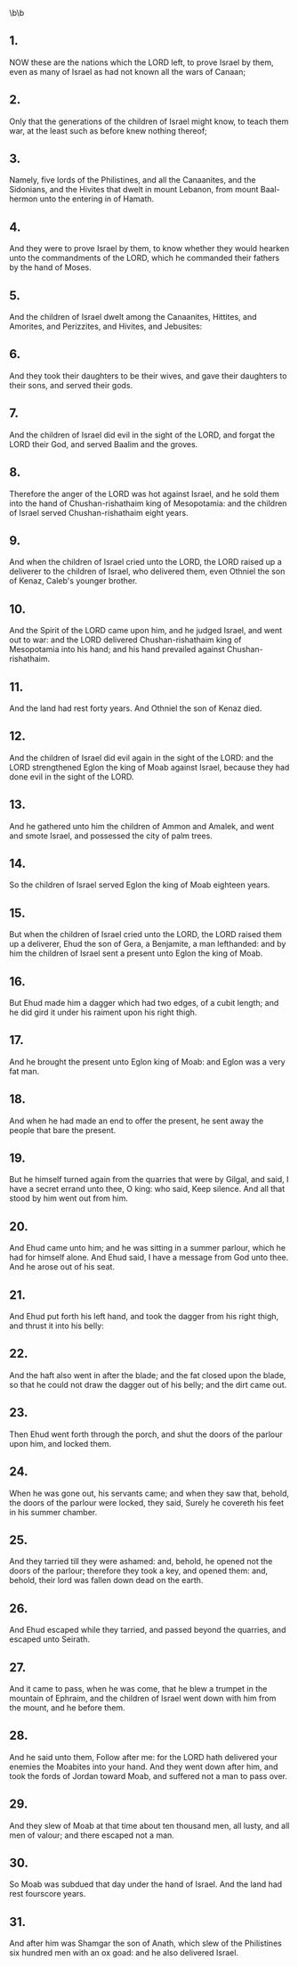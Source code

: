 \b\b
## 1.
NOW these are the nations which the LORD left, to prove Israel by them, even as many of Israel as had not known all the wars of Canaan;
## 2.
Only that the generations of the children of Israel might know, to teach them war, at the least such as before knew nothing thereof;
## 3.
Namely, five lords of the Philistines, and all the Canaanites, and the Sidonians, and the Hivites that dwelt in mount Lebanon, from mount Baal-hermon unto the entering in of Hamath.
## 4.
And they were to prove Israel by them, to know whether they would hearken unto the commandments of the LORD, which he commanded their fathers by the hand of Moses.
## 5.
And the children of Israel dwelt among the Canaanites, Hittites, and Amorites, and Perizzites, and Hivites, and Jebusites:
## 6.
And they took their daughters to be their wives, and gave their daughters to their sons, and served their gods.
## 7.
And the children of Israel did evil in the sight of the LORD, and forgat the LORD their God, and served Baalim and the groves.
## 8.
Therefore the anger of the LORD was hot against Israel, and he sold them into the hand of Chushan-rishathaim king of Mesopotamia: and the children of Israel served Chushan-rishathaim eight years.
## 9.
And when the children of Israel cried unto the LORD, the LORD raised up a deliverer to the children of Israel, who delivered them, even Othniel the son of Kenaz, Caleb's younger brother.
## 10.
And the Spirit of the LORD came upon him, and he judged Israel, and went out to war: and the LORD delivered Chushan-rishathaim king of Mesopotamia into his hand; and his hand prevailed against Chushan-rishathaim.
## 11.
And the land had rest forty years.  And Othniel the son of Kenaz died.
## 12.
And the children of Israel did evil again in the sight of the LORD: and the LORD strengthened Eglon the king of Moab against Israel, because they had done evil in the sight of the LORD.
## 13.
And he gathered unto him the children of Ammon and Amalek, and went and smote Israel, and possessed the city of palm trees.
## 14.
So the children of Israel served Eglon the king of Moab eighteen years.
## 15.
But when the children of Israel cried unto the LORD, the LORD raised them up a deliverer, Ehud the son of Gera, a Benjamite, a man lefthanded: and by him the children of Israel sent a present unto Eglon the king of Moab.
## 16.
But Ehud made him a dagger which had two edges, of a cubit length; and he did gird it under his raiment upon his right thigh.
## 17.
And he brought the present unto Eglon king of Moab: and Eglon was a very fat man.
## 18.
And when he had made an end to offer the present, he sent away the people that bare the present.
## 19.
But he himself turned again from the quarries that were by Gilgal, and said, I have a secret errand unto thee, O king: who said, Keep silence.  And all that stood by him went out from him.
## 20.
And Ehud came unto him; and he was sitting in a summer parlour, which he had for himself alone.  And Ehud said, I have a message from God unto thee.  And he arose out of his seat.
## 21.
And Ehud put forth his left hand, and took the dagger from his right thigh, and thrust it into his belly:
## 22.
And the haft also went in after the blade; and the fat closed upon the blade, so that he could not draw the dagger out of his belly; and the dirt came out.
## 23.
Then Ehud went forth through the porch, and shut the doors of the parlour upon him, and locked them.
## 24.
When he was gone out, his servants came; and when they saw that, behold, the doors of the parlour were locked, they said, Surely he covereth his feet in his summer chamber.
## 25.
And they tarried till they were ashamed: and, behold, he opened not the doors of the parlour; therefore they took a key, and opened them: and, behold, their lord was fallen down dead on the earth.
## 26.
And Ehud escaped while they tarried, and passed beyond the quarries, and escaped unto Seirath.
## 27.
And it came to pass, when he was come, that he blew a trumpet in the mountain of Ephraim, and the children of Israel went down with him from the mount, and he before them.
## 28.
And he said unto them, Follow after me: for the LORD hath delivered your enemies the Moabites into your hand.  And they went down after him, and took the fords of Jordan toward Moab, and suffered not a man to pass over.
## 29.
And they slew of Moab at that time about ten thousand men, all lusty, and all men of valour; and there escaped not a man.
## 30.
So Moab was subdued that day under the hand of Israel.  And the land had rest fourscore years.
## 31.
And after him was Shamgar the son of Anath, which slew of the Philistines six hundred men with an ox goad: and he also delivered Israel.
